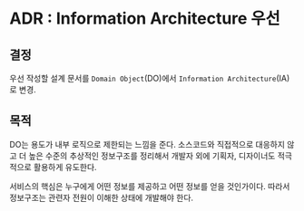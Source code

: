 # ADR : Information Architecture 우선

## 결정

우선 작성할 설계 문서를 `Domain Object`(DO)에서 `Information Architecture`(IA)로 변경.

## 목적

DO는 용도가 내부 로직으로 제한되는 느낌을 준다. 소스코드와 직접적으로 대응하지 않고 더 높은 수준의 추상적인 정보구조를 정리해서 개발자 외에 기획자, 디자이너도 적극적으로 활용하게 유도한다.

서비스의 핵심은 누구에게 어떤 정보를 제공하고 어떤 정보를 얻을 것인가이다. 따라서 정보구조는 관련자 전원이 이해한 상태에 개발해야 한다.
